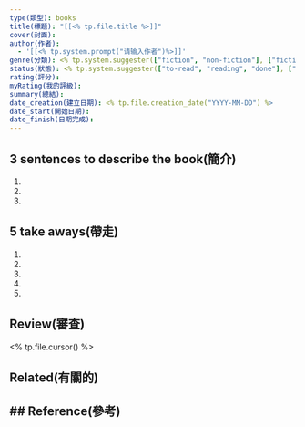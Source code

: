 ```yaml
---
type(類型): books
title(標題): "[[<% tp.file.title %>]]"
cover(封面): 
author(作者):
  - '[[<% tp.system.prompt("请输入作者")%>]]'
genre(分類): <% tp.system.suggester(["fiction", "non-fiction"], ["fiction", "non-fiction"], true, 'genre')%>
status(狀態): <% tp.system.suggester(["to-read", "reading", "done"], ["to-read", "reading", "done"], true, 'status')%>
rating(評分): 
myRating(我的評級): 
summary(總結): 
date_creation(建立日期): <% tp.file.creation_date("YYYY-MM-DD") %>
date_start(開始日期): 
date_finish(日期完成):
---
```

## 3 sentences to describe the book(簡介)
1. 
2. 
3. 

## 5 take aways(帶走)
1. 
2. 
3. 
4. 
5. 

## Review(審查)
<% tp.file.cursor() %>


## Related(有關的)



## ## Reference(參考)
